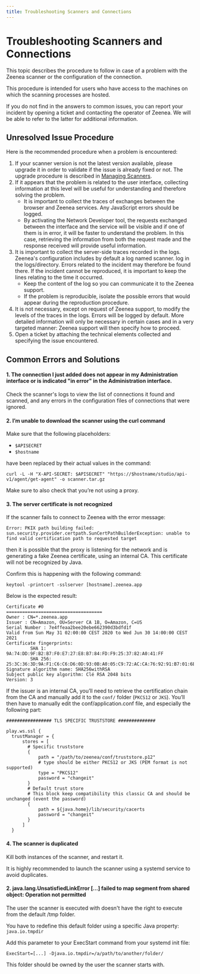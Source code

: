 ```yaml
---
title: Troubleshooting Scanners and Connections
---
```


# Troubleshooting Scanners and Connections

This topic describes the procedure to follow in case of a problem with the Zeenea scanner or the configuration of the connection.

This procedure is intended for users who have access to the machines on which the scanning processes are hosted.

If you do not find in the answers to common issues, you can report your incident by opening a ticket and contacting the operator of Zeenea. We will be able to refer to the latter for additional information.

## Unresolved Issue Procedure

Here is the recommended procedure when a problem is encountered:

1. If your scanner version is not the latest version available, please upgrade it in order to validate if the issue is already fixed or not. The upgrade procedure is described in [Managing Scanners](./zeenea-managing-scanners.md).
2. If it appears that the problem is related to the user interface, collecting information at this level will be useful for understanding and therefore solving the problem.
   * It is important to collect the traces of exchanges between the browser and Zeenea services. Any JavaScript errors should be logged.
   * By activating the Network Developer tool, the requests exchanged between the interface and the service will be visible and if one of them is in error, it will be faster to understand the problem. In this case, retrieving the information from both the request made and the response received will provide useful information.
3. It is important to collect the server-side traces recorded in the logs. Zeenea's configuration includes by default a log named scanner. log in the logs/directory. Errors related to the incident may therefore be found there. If the incident cannot be reproduced, it is important to keep the lines relating to the time it occurred.
   * Keep the content of the log so you can communicate it to the Zeenea support.
   * If the problem is reproducible, isolate the possible errors that would appear during the reproduction procedure.
4. It is not necessary, except on request of Zeenea support, to modify the levels of the traces in the logs. Errors will be logged by default. More detailed information will only be necessary in certain cases and in a very targeted manner: Zeenea support will then specify how to proceed.
5. Open a ticket by attaching the technical elements collected and specifying the issue encountered.

## Common Errors and Solutions

#### 1. The connection I just added does not appear in my Administration interface or is indicated "in error" in the Administration interface.

Check the scanner's logs to view the list of connections it found and scanned, and any errors in the configuration files of connections that were ignored. 

#### 2. I’m unable to download the scanner using the curl command

Make sure that the following placeholders: 

* `$APISECRET`
* `$hostname` 

have been replaced by their actual values in the command:

   `curl -L -H "X-API-SECRET: $APISECRET" "https://$hostname/studio/api-v1/agent/get-agent" -o scanner.tar.gz`
 
Make sure to also check that you’re not using a proxy. 

#### 3. The server certificate is not recognized

If the scanner fails to connect to Zeenea with the error message: 

   `Error: PKIX path building failed: sun.security.provider.certpath.SunCertPathBuilderException: unable to find valid certification path to requested target`

then it is possible that the proxy is listening for the network and is generating a fake Zeenea certificate, using an internal CA. This certificate will not be recognized by Java. 

Confirm this is happening with the following command: 

`keytool -printcert -sslserver [hostname].zeenea.app`
 
Below is the expected result: 

```
Certificate #0
====================================
Owner : CN=*.zeenea.app
Issuer : CN=Amazon, OU=Server CA 1B, O=Amazon, C=US
Serial Number : 7e4ffeaa2bee20ebe662390d3bdfd1f
Valid from Sun May 31 02:00:00 CEST 2020 to Wed Jun 30 14:00:00 CEST 2021
Certificate fingerprints:
         SHA 1: 9A:74:DD:9F:B2:B7:F0:E7:27:E8:B7:84:FD:F9:25:37:82:A0:41:FF
         SHA 256: 25:3C:36:3D:9A:F1:C6:C6:D6:0D:93:0B:A0:05:C9:72:AC:CA:76:92:91:B7:01:6E:76:37:C0:92:C8:AE:6B:BB
Signature algorithm name: SHA256withRSA
Subject public key algorithm: Clé RSA 2048 bits
Version: 3
```

If the issuer is an internal CA, you’ll need to retrieve the certification chain from the CA and manually add it to the `conf/` folder (`PKCS12` or `JKS`). You’ll then have to manually edit the conf/application.conf file, and especially the following part: 

```
################# TLS SPECIFIC TRUSTSTORE ##############

play.ws.ssl {
  trustManager = {
      stores = [
        # Specific truststore
        {
            path = "/path/to/zeenea/conf/truststore.p12"
            # type should be either PKCS12 or JKS (PEM format is not supported)
            type = "PKCS12"
            password = "changeit"
        }
        # Default trust store
        # This block keep compatibility this classic CA and should be unchanged (event the password)
        {
            path = ${java.home}/lib/security/cacerts
            password = "changeit"
        }
      ]
  }
``` 

#### 4. The scanner is duplicated

Kill both instances of the scanner, and restart it. 

It is highly recommended to launch the scanner using a systemd service to avoid duplicates. 
 
#### 2. java.lang.UnsatisfiedLinkError [...] failed to map segment from shared object: Operation not permitted

The user the scanner is executed with doesn't have the right to execute from the default /tmp folder.

You have to redefine this default folder using a specific Java property: `java.io.tmpdir`

Add this parameter to your ExecStart command from your systemd init file:

```
ExecStart=[...] -Djava.io.tmpdir=/a/path/to/another/folder/
```

This folder should be owned by the user the scanner starts with.
